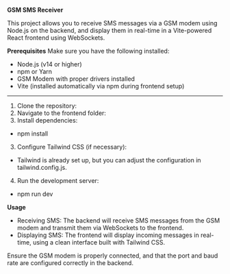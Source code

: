 **GSM SMS Receiver**

This project allows you to receive SMS messages via a GSM modem using Node.js on the backend, and display them in real-time in a Vite-powered React frontend using WebSockets.

**Prerequisites**
Make sure you have the following installed:

* Node.js (v14 or higher)
* npm or Yarn
* GSM Modem with proper drivers installed
* Vite (installed automatically via npm during frontend setup)

---------------------------------------------------------------------

1. Clone the repository:
2. Navigate to the frontend folder:
3. Install dependencies:
* npm install
3. Configure Tailwind CSS (if necessary):
* Tailwind is already set up, but you can adjust the configuration in  tailwind.config.js.
4. Run the development server:
* npm run dev


**Usage**
* Receiving SMS: The backend will receive SMS messages from the GSM modem and transmit them via WebSockets to the frontend.
* Displaying SMS: The frontend will display incoming messages in real-time, using a clean interface built with Tailwind CSS.


Ensure the GSM modem is properly connected, and that the port and baud rate are configured correctly in the backend.
